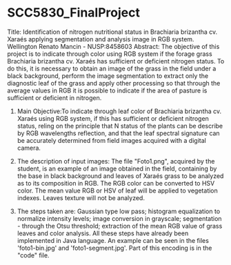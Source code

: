 # SCC5830_FinalProject

Title: Identification of nitrogen nutritional status in Brachiaria brizantha cv. Xaraés applying segmentation and analysis image in RGB system.
Wellington Renato Mancin - NUSP:8458603
Abstract: The objective of this project is to indicate through color using RGB system if the forage grass Brachiaria brizantha cv. Xaraés has sufficient or deficient nitrogen status. To do this, it is necessary to obtain an image of the grass in the field under a black background, perform the image segmentation to extract only the diagnostic leaf of the grass and apply other processing so that through the average values in RGB it is possible to indicate if the area of pasture is sufficient or deficient in nitrogen.

1. Main Objective:To indicate through leaf color of Brachiaria brizantha cv. Xaraés using RGB system, if this has sufficient or deficient nitrogen status, reling on the principle that N status of the plants can be describe by RGB wavelengths reflection, and that the leaf spectral signature can be accurately determined from field images acquired with a digital camera. 

2. The description of input images: The file "Foto1.png", acquired by the student, is an example of an image obtained in the field, containing by the base in black background and leaves of Xaraés grass to be analyzed as to its composition in RGB. The RGB color can be converted to HSV color. The mean value RGB or HSV of leaf will be applied to vegetation indexes. Leaves texture will not be analyzed.

3. The steps taken are: Gaussian type low pass; histogram equalization to normalize intensity levels; image conversion in grayscale; segmentation - through the Otsu threshold; extraction of the mean RGB value of grass leaves and color analysis.
 All these steps have already been implemented in Java language. An example can be seen in the files 'foto1-bin.jpg' and 'foto1-segment.jpg'. Part of this encoding is in the "code" file.
